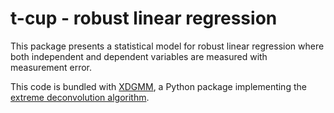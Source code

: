# t-cup - robust linear regression

This package presents a statistical model for robust linear regression where
both independent and dependent variables are measured with measurement error.

This code is bundled with [XDGMM](https://github.com/tholoien/XDGMM), a Python
package implementing the
[extreme deconvolution algorithm](https://arxiv.org/abs/0905.2979).

